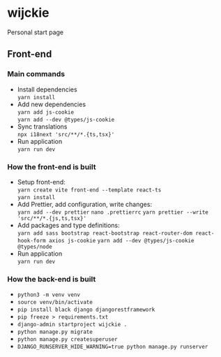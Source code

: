 # wijckie

Personal start page

## Front-end

### Main commands

- Install dependencies  
  `yarn install`
- Add new dependencies  
  `yarn add js-cookie`  
  `yarn add --dev @types/js-cookie`
- Sync translations  
  `npx i18next 'src/**/*.{ts,tsx}'`
- Run application  
  `yarn run dev`

### How the front-end is built

- Setup front-end:  
  `yarn create vite front-end --template react-ts`  
  `yarn install`
- Add Prettier, add configuration, write changes:  
  `yarn add --dev prettier`
  `nano .prettierrc`
  `yarn prettier --write 'src/**/*.{js,ts,tsx}'`
- Add packages and type definitions:  
  `yarn add sass bootstrap react-bootstrap react-router-dom react-hook-form axios js-cookie`
  `yarn add --dev @types/js-cookie @types/node`
- Run application  
  `yarn run dev`

### How the back-end is built

- `python3 -m venv venv`
- `source venv/bin/activate`
- `pip install black django djangorestframework`
- `pip freeze > requirements.txt`
- `django-admin startproject wijckie .`
- `python manage.py migrate`
- `python manage.py createsuperuser`
- `DJANGO_RUNSERVER_HIDE_WARNING=true python manage.py runserver`
